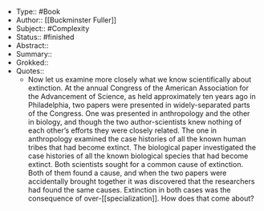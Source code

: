 - Type:: #Book 
- Author:: [[Buckminster Fuller]]
- Subject:: #Complexity
- Status:: #finished
- Abstract::
- Summary::
- Grokked:: 
- Quotes:: 
    - Now let us examine more closely what we know scientifically about extinction. At the annual Congress of the American Association for the Advancement of Science, as held approximately ten years ago in Philadelphia, two papers were presented in widely-separated parts of the Congress. One was presented in anthropology and the other in biology, and though the two author-scientists knew nothing of each other’s efforts they were closely related. The one in anthropology examined the case histories of all the known human tribes that had become extinct. The biological paper investigated the case histories of all the known biological species that had become extinct. Both scientists sought for a common cause of extinction. Both of them found a cause, and when the two papers were accidentally brought together it was discovered that the researchers had found the same causes. Extinction in both cases was the consequence of over-[[specialization]]. How does that come about?

